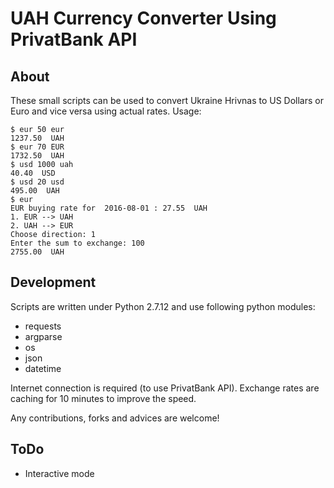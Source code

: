 UAH Currency Converter Using PrivatBank API
===========================================

About
-----

These small scripts can be used to convert Ukraine Hrivnas to US Dollars or Euro and vice versa using actual rates. Usage:

``` console
$ eur 50 eur
1237.50  UAH
$ eur 70 EUR
1732.50  UAH
$ usd 1000 uah
40.40  USD
$ usd 20 usd
495.00  UAH
$ eur
EUR buying rate for  2016-08-01 : 27.55  UAH
1. EUR --> UAH
2. UAH --> EUR
Choose direction: 1
Enter the sum to exchange: 100
2755.00  UAH
```

Development
-----------

Scripts are written under Python 2.7.12 and use following python modules:

- requests
- argparse
- os
- json
- datetime

Internet connection is required (to use PrivatBank API). Exchange rates are caching for 10 minutes to improve the speed.

Any contributions, forks and advices are welcome!

ToDo
----

- Interactive mode
